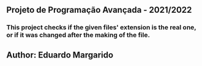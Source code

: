 ## Projeto de Programação Avançada - 2021/2022 ###


### This project checks if the given files' extension is the real one, or if it was changed after the making of the file.


## Author: Eduardo Margarido
